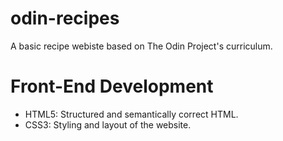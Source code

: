 # odin-recipes
A basic recipe webiste based on The Odin Project's curriculum.

# Front-End Development
- HTML5: Structured and semantically correct HTML.
- CSS3: Styling and layout of the website.
